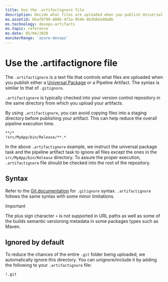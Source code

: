 ```yaml
---
title: Use the .artifactignore file
description: Decide what files are uploaded when you publish Universal Packages and Pipeline Artifacts with the .artifactignore file.
ms.assetid: bbaf8799-d08b-4f1a-9546-4b3b8da40a0b
ms.technology: devops-artifacts
ms.topic: reference
ms.date: 05/04/2020
monikerRange: 'azure-devops'
---
```


# Use the .artifactignore file

The `.artifactignore` is a text file that controls what files are uploaded when you publish either a [Universal Package](../quickstarts/universal-packages.md) or a Pipeline Artifact. The syntax is similar to that of `.gitignore`.

`.artifactignore` is typically checked into your version control repository in the same directory from which you upload your artifacts.

By using `.artifactignore`, you can avoid copying files into a staging directory before publishing your artifact. This can help reduce the overall pipeline execution time.

```
**/*
!src/MyApp/bin/Release/**.*
```

In the above `.artifactignore` example, we instruct the universal package task and the pipeline artifact task to ignore all files except the ones in the `src/MyApp/bin/Release` directory. To assure the proper execution, `.artifactignore` file should be checked into the root of the repository.

## Syntax

Refer to the [Git documentation](https://git-scm.com/docs/gitignore) for `.gitignore` syntax. `.artifactignore` follows the same syntax with some minor limitations.

> [!IMPORTANT]
> The plus sign character `+` is not supported in URL paths as well as some of the builds semantic versioning metadata in some packages types such as Maven.

## Ignored by default

To reduce the chances of the entire `.git` folder being uploaded, we automatically ignore this directory. You can unignore/include it by adding the following to your `.artifactignore` file:

```
!.git
```